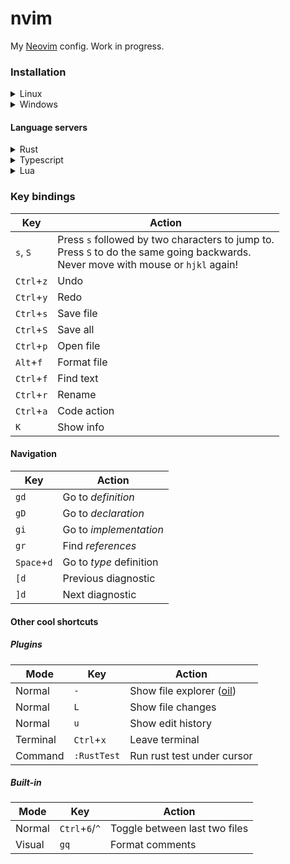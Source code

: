 # nvim

My [Neovim](https://github.com/neovim/neovim) config. Work in progress.

### Installation

<details><summary>Linux</summary>

1. Go to your config file and clone the repo (folder `nvim` will be created):

```sh
cd ~/.config
git clone https://github.com/lkurcak/nvim
```

2. Install [`ripgrep`](https://github.com/BurntSushi/ripgrep?tab=readme-ov-file#installation)

3. Install [`deno`](https://deno.com/) to support `.js`, `.ts`, `.json`, `.yaml` formatting:

```sh
curl -fsSL https://deno.land/install.sh | sh
```

</details>

<details><summary>Windows</summary>

1. Go to your local app data directory and clone this repo (folder `nvim` will be created):

```sh
cd %LOCALAPPDATA%
git clone https://github.com/lkurcak/nvim
```

2. Install `ripgrep` and `zig` (unless you already have a C compiler):

```sh
winget install zig.zig
winget install BurntSushi.ripgrep.MSVC
```

3. Install [`deno`](https://deno.com/) to support `.js`, `.ts`, `.json`, `.yaml` formatting:

```sh
irm https://deno.land/install.ps1 | iex
```

</details>

#### Language servers

<details><summary>Rust</summary>
  
1. Install [`rustup`](https://www.rust-lang.org/tools/install)

2. Install `rust-analyzer`:

```sh
rustup component add rust-analyzer
```

3. Install `taplo`:

```sh
cargo install --features lsp --locked taplo-cli
```

</details>

<details><summary>Typescript</summary>

Install [Deno](https://deno.com/):

```sh
# Linux
curl -fsSL https://deno.land/install.sh | sh
# Windows
irm https://deno.land/install.ps1 | iex
```

As a last resort, you can install typescript and its LSP via `npm`

```sh
npm install -g typescript
npm install -g typescript-language-server
```

</details>

<details><summary>Lua</summary>

Download latest release from https://github.com/LuaLS/lua-language-server/releases

Unzip, go to `bin` and make sure `lua-language-server` is in your OS `PATH`.

</details>

### Key bindings

| Key | Action |
|-----|--------|
| `s`, `S`     | Press `s` followed by two characters to jump to.<BR>Press `S` to do the same going backwards.<BR>Never move with mouse or `hjkl` again! |
| `Ctrl`+`z`   | Undo |
| `Ctrl`+`y`   | Redo |
| `Ctrl`+`s`   | Save file |
| `Ctrl`+`S`   | Save all |
| `Ctrl`+`p`   | Open file |
| `Alt`+`f`    | Format file |
| `Ctrl`+`f`   | Find text |
| `Ctrl`+`r`   | Rename |
| `Ctrl`+`a`   | Code action |
| `K`          | Show info |

#### Navigation

| Key | Action |
|-----|--------|
| `gd`         | Go to *definition* |
| `gD`         | Go to *declaration* |
| `gi`         | Go to *implementation*|
| `gr`         | Find *references*|
| `Space`+`d`  | Go to *type* definition|
| `[d`         | Previous diagnostic|
| `]d`         | Next diagnostic|

#### Other cool shortcuts

##### Plugins

| Mode | Key | Action |
|---|---|---|
| Normal   | `-` | Show file explorer ([oil](https://github.com/stevearc/oil.nvim)) |
| Normal   | `L` | Show file changes |
| Normal   | `u` | Show edit history |
| Terminal | `Ctrl`+`x` | Leave terminal |
| Command  | `:RustTest` | Run rust test under cursor |

##### Built-in

| Mode | Key | Action |
|---|---|---|
| Normal   | `Ctrl`+`6`/`^` | Toggle between last two files |
| Visual   | `gq` | Format comments  |

